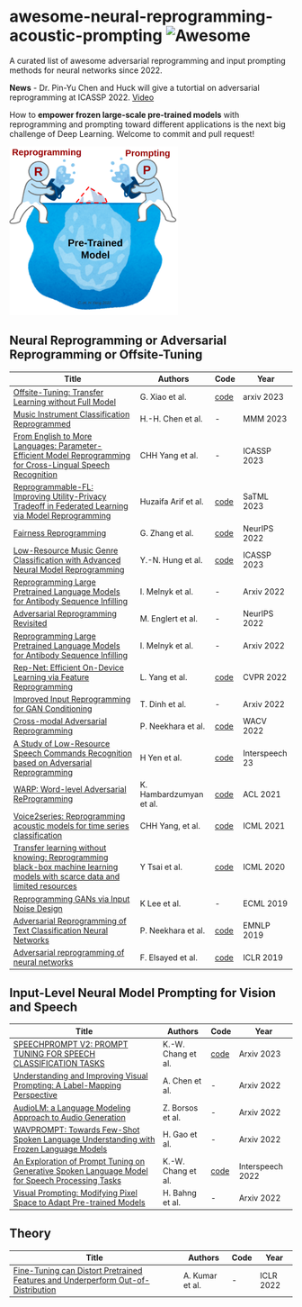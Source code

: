 # awesome-neural-reprogramming-acoustic-prompting ![Awesome](https://awesome.re/badge.svg)

A curated list of awesome adversarial reprogramming and input prompting methods for neural networks since 2022.

**News** - Dr. Pin-Yu Chen and Huck will give a tutortial on adversarial reprogramming at ICASSP 2022. [Video](https://www.youtube.com/watch?v=-iirkbYkyXI)

How to **empower frozen large-scale pre-trained models** with reprogramming and prompting toward different applications is the next big challenge of Deep Learning. Welcome to commit and pull request! 

<img src="https://github.com/huckiyang/awesome-neural-reprogramming-prompting/blob/main/repro-prompt-chh.png" width="300">

## Neural Reprogramming or Adversarial Reprogramming or Offsite-Tuning

| Title | Authors | Code | Year |
| ----- | ------- | -------- | ---- |
|[Offsite-Tuning: Transfer Learning without Full Model](https://arxiv.org/pdf/2302.04870.pdf)|G. Xiao et al.|[code](https://github.com/mit-han-lab/offsite-tuning)|arxiv 2023|
|[Music Instrument Classification Reprogrammed](https://arxiv.org/pdf/2211.08379.pdf)|H.-H. Chen et al.|-|MMM 2023|
|[From English to More Languages: Parameter-Efficient Model Reprogramming for Cross-Lingual Speech Recognition](https://arxiv.org/pdf/2301.07851.pdf)|CHH Yang et al.|-|ICASSP 2023|
|[Reprogrammable-FL: Improving Utility-Privacy Tradeoff in Federated Learning via Model Reprogramming](https://openreview.net/pdf?id=00EiAK1LHs)|Huzaifa Arif et al.|[code](https://github.com/IBM/reprogrammble-FL)|SaTML 2023|
|[Fairness Reprogramming](https://openreview.net/pdf?id=Nay_rOB-dZv)|G. Zhang et al.|[code](https://github.com/ucsb-nlp-chang/fairness-reprogramming)|NeurIPS 2022|
|[Low-Resource Music Genre Classification with Advanced Neural Model Reprogramming](https://arxiv.org/pdf/2211.01317.pdf)|Y.-N. Hung et al.|[code](https://github.com/biboamy/music-repro)|ICASSP 2023|
|[Reprogramming Large Pretrained Language Models for Antibody Sequence Infilling](https://arxiv.org/pdf/2210.07144.pdf)|I. Melnyk et al.|-|Arxiv 2022|
|[Adversarial Reprogramming Revisited](https://arxiv.org/abs/2206.03466)|M. Englert et al.|-|NeurIPS 2022|
|[Reprogramming Large Pretrained Language Models for Antibody Sequence Infilling](https://arxiv.org/pdf/2210.07144.pdf)|I. Melnyk et al.|-|Arxiv 2022|
|[Rep-Net: Efficient On-Device Learning via Feature Reprogramming](https://openaccess.thecvf.com/content/CVPR2022/papers/Yang_Rep-Net_Efficient_On-Device_Learning_via_Feature_Reprogramming_CVPR_2022_paper.pdf)|L. Yang et al.|[code](https://github.com/ASU-ESIC-FAN-Lab/RepNet)|CVPR 2022|
|[Improved Input Reprogramming for GAN Conditioning](https://arxiv.org/pdf/2201.02692.pdf)|T. Dinh et al.|-|Arxiv 2022|
|[Cross-modal Adversarial Reprogramming](https://openaccess.thecvf.com/content/WACV2022/papers/Neekhara_Cross-Modal_Adversarial_Reprogramming_WACV_2022_paper.pdf)| P. Neekhara et al. |[code](https://github.com/paarthneekhara/multimodal_rerprogramming)|WACV 2022|
|[A Study of Low-Resource Speech Commands Recognition based on Adversarial Reprogramming](https://arxiv.org/pdf/2110.03894.pdf)|H Yen et al.|[code](https://github.com/dodohow1011/SpeechAdvReprogram)|Interspeech 23|
|[WARP: Word-level Adversarial ReProgramming](https://aclanthology.org/2021.acl-long.381.pdf)|K. Hambardzumyan et al.|[code](https://github.com/YerevaNN/WARP)|ACL 2021|
|[Voice2series: Reprogramming acoustic models for time series classification](https://arxiv.org/pdf/2106.09296.pdf)| CHH Yang, et al.|[code](https://github.com/huckiyang/Voice2Series-Reprogramming)|ICML 2021|
|[Transfer learning without knowing: Reprogramming black-box machine learning models with scarce data and limited resources](http://proceedings.mlr.press/v119/tsai20a/tsai20a.pdf)|Y Tsai et al.|[code](https://github.com/yunyuntsai/Black-box-Adversarial-Reprogramming)|ICML 2020|
|[Reprogramming GANs via Input Noise Design](http://csuh.kaist.ac.kr/Suh_Reprogramming_GAN.pdf)|K Lee et al.|-|ECML 2019|
|[Adversarial Reprogramming of Text Classification Neural Networks](https://arxiv.org/abs/1809.01829)| P. Neekhara et al. |[code](https://github.com/paarthneekhara/rnn_adversarial_reprogramming)|EMNLP 2019|
|[Adversarial reprogramming of neural networks](https://arxiv.org/pdf/1806.11146.pdf)|F. Elsayed et al.|[code](https://github.com/Prinsphield/Adversarial_Reprogramming)|ICLR 2019|

## Input-Level Neural Model Prompting for Vision and Speech

| Title | Authors | Code | Year |
| ----- | ------- | -------- | ---- |
|[SPEECHPROMPT V2: PROMPT TUNING FOR SPEECH CLASSIFICATION TASKS](https://arxiv.org/pdf/2303.00733.pdf)| K.-W. Chang et al. |[code](https://github.com/ga642381/SpeechPrompt)|Arxiv 2023|
|[Understanding and Improving Visual Prompting: A Label-Mapping Perspective](https://arxiv.org/abs/2211.11635)|A. Chen et al.|-|Arxiv 2022|
|[AudioLM: a Language Modeling Approach to Audio Generation](https://arxiv.org/abs/2209.03143)|Z. Borsos et al.|-|Arxiv 2022|
|[WAVPROMPT: Towards Few-Shot Spoken Language Understanding with Frozen Language Models](https://arxiv.org/pdf/2203.15863.pdf)|H. Gao et al.|-|Arxiv 2022|
|[An Exploration of Prompt Tuning on Generative Spoken Language Model for Speech Processing Tasks](https://arxiv.org/pdf/2203.16773.pdf)| K.-W. Chang et al. |[code](https://github.com/ga642381/SpeechPrompt)|Interspeech 2022|
|[Visual Prompting: Modifying Pixel Space to Adapt Pre-trained Models](https://arxiv.org/pdf/2203.17274.pdf)|H. Bahng et al.|-|Arxiv 2022|

## Theory

| Title | Authors | Code | Year |
| ----- | ------- | -------- | ---- |
|[Fine-Tuning can Distort Pretrained Features and Underperform Out-of-Distribution](https://arxiv.org/abs/2202.10054)|A. Kumar et al.|-|ICLR 2022|


